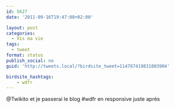 ```yaml
---
id: 5627
date: '2011-09-16T19:47:08+02:00'

layout: post
categories:
  - Vis ma vie
tags:
  - tweet
format: status
publish_social: no
guid: 'http://tweets.local/?birdsite_tweet=114787419831803904'

birdsite_hashtags:
    - wdfr
---
```


@Twikito et je passerai le blog #wdfr en responsive juste après